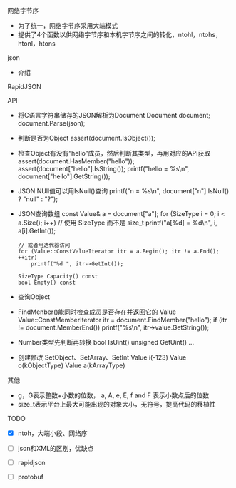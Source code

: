 网络字节序

- 为了统一，网络字节序采用大端模式
- 提供了4个函数以供网络字节序和本机字节序之间的转化，ntohl，ntohs，htonl，htons



json

- 介绍



RapidJSON

API

- 将C语言字符串储存的JSON解析为Document
      Document document;
      document.Parse(json);



- 判断是否为Object
      assert(document.IsObject());
  
- 检查Object有没有“hello”成员，然后判断其类型，再用对应的API获取
      assert(document.HasMember("hello"));
      assert(document["hello"].IsString());
      printf("hello = %s\n", document["hello"].GetString());
  
- JSON NUll值可以用IsNull()查询
      printf("n = %s\n", document["n"].IsNull() ? "null" : "?");



- JSON查询数组
      const Value& a = document["a"];
      for (SizeType i = 0; i < a.Size(); i++) // 使用 SizeType 而不是 size_t
              printf("a[%d] = %d\n", i, a[i].GetInt());
      
      // 或者用迭代器访问
      for (Value::ConstValueIterator itr = a.Begin(); itr != a.End(); ++itr)
          printf("%d ", itr->GetInt());
      
      SizeType Capacity() const
      bool Empty() const



- 查询Object
- FindMenber()能同时检查成员是否存在并返回它的 Value
      Value::ConstMemberIterator itr = document.FindMember("hello");
      if (itr != document.MemberEnd())
          printf("%s\n", itr->value.GetString());
  
- Number类型先判断再转换
      bool IsUint()
      unsigned GetUint()
      ...



- 创建修改
      SetObject、SetArray、SetInt
      Value i(-123)
      Value o(kObjectType)
      Value a(kArrayType)
  



其他

- g，G表示整数+小数的位数， a, A, e, E, f and F 表示小数点后的位数
- size_t表示平台上最大可能出现的对象大小，无符号，提高代码的移植性



TODO

- [x] ntoh，大端小段、网络序

- [ ] json和XML的区别，优缺点
- [ ] rapidjson
- [ ] protobuf
      
